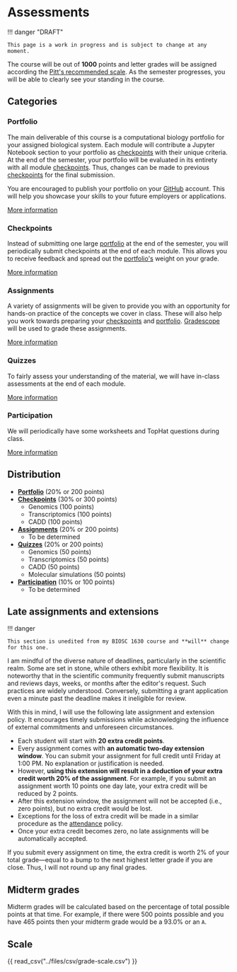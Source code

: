 # Assessments

!!! danger "DRAFT"

    This page is a work in progress and is subject to change at any moment.

The course will be out of **1000** points and letter grades will be assigned according the [Pitt's recommended scale](#scale).
As the semester progresses, you will be able to clearly see your standing in the course.

## Categories

### Portfolio

The main deliverable of this course is a computational biology portfolio for your assigned biological system.
Each module will contribute a Jupyter Notebook section to your portfolio as [checkpoints](#checkpoints) with their unique criteria.
At the end of the semester, your portfolio will be evaluated in its entirety with all module [checkpoints](#checkpoints).
Thus, changes can be made to previous [checkpoints](#checkpoints) for the final submission.

You are encouraged to publish your portfolio on your [GitHub](https://www.github.com) account.
This will help you showcase your skills to your future employers or applications.

[More information](../assessments/portfolio.md)

### Checkpoints

Instead of submitting one large [portfolio](#portfolio) at the end of the semester, you will periodically submit checkpoints at the end of each module.
This allows you to receive feedback and spread out the [portfolio's](#portfolio) weight on your grade.

[More information](../assessments/checkpoints/README.md)

### Assignments

A variety of assignments will be given to provide you with an opportunity for hands-on practice of the concepts we cover in class.
These will also help you work towards preparing your [checkpoints](#checkpoints) and [portfolio](#portfolio).
[Gradescope](https://www.gradescope.com/) will be used to grade these assignments.

[More information](../assessments/assignments/README.md)

### Quizzes

To fairly assess your understanding of the material, we will have in-class assessments at the end of each module.

[More information](../assessments/quizzes/README.md)

### Participation

We will periodically have some worksheets and TopHat questions during class.

[More information](../assessments/participation/README.md)

## Distribution

-   [**Portfolio**](#portfolio) (20% or 200 points)
-   [**Checkpoints**](#checkpoints) (30% or 300 points)
    -   Genomics (100 points)
    -   Transcriptomics (100 points)
    -   CADD (100 points)
-   [**Assignments**](#assignments) (20% or 200 points)
    -   To be determined
-   [**Quizzes**](#quizzes) (20% or 200 points)
    -   Genomics (50 points)
    -   Transcriptomics (50 points)
    -   CADD (50 points)
    -   Molecular simulations (50 points)
-   [**Participation**](#participation) (10% or 100 points)
    -   To be determined

## Late assignments and extensions

!!! danger

    This section is unedited from my BIOSC 1630 course and **will** change for this one.

I am mindful of the diverse nature of deadlines, particularly in the scientific realm.
Some are set in stone, while others exhibit more flexibility.
It is noteworthy that in the scientific community frequently submit manuscripts and reviews days, weeks, or months after the editor's request.
Such practices are widely understood.
Conversely, submitting a grant application even a minute past the deadline makes it ineligible for review.

With this in mind, I will use the following late assignment and extension policy.
It encourages timely submissions while acknowledging the influence of external commitments and unforeseen circumstances.

-   Each student will start with **20 extra credit points**.
-   Every assignment comes with **an automatic two-day extension window**.
    You can submit your assignment for full credit until Friday at 1:00 PM.
    No explanation or justification is needed.
-   However, **using this extension will result in a deduction of your extra credit worth 20% of the assignment**.
    For example, if you submit an assignment worth 10 points one day late, your extra credit will be reduced by 2 points.
-   After this extension window, the assignment will not be accepted (i.e., zero points), but no extra credit would be lost.
-   Exceptions for the loss of extra credit will be made in a similar procedure as the [attendance](../attendance) policy.
-   Once your extra credit becomes zero, no late assignments will be automatically accepted.

If you submit every assignment on time, the extra credit is worth 2% of your total grade&mdash;equal to a bump to the next highest letter grade if you are close.
Thus, I will not round up any final grades.

## Midterm grades

Midterm grades will be calculated based on the percentage of total possible points at that time.
For example, if there were 500 points possible and you have 465 points then your midterm grade would be a 93.0% or an `A`.

## Scale

{{ read_csv("../files/csv/grade-scale.csv") }}
